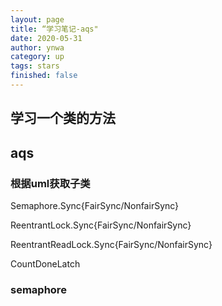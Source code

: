 ```yaml
---
layout: page
title: “学习笔记-aqs"
date: 2020-05-31
author: ynwa
category: up
tags: stars
finished: false
---
```


## 学习一个类的方法





##  aqs

### 根据uml获取子类

Semaphore.Sync{FairSync/NonfairSync}

ReentrantLock.Sync{FairSync/NonfairSync}

ReentrantReadLock.Sync{FairSync/NonfairSync}

CountDoneLatch



###  semaphore









